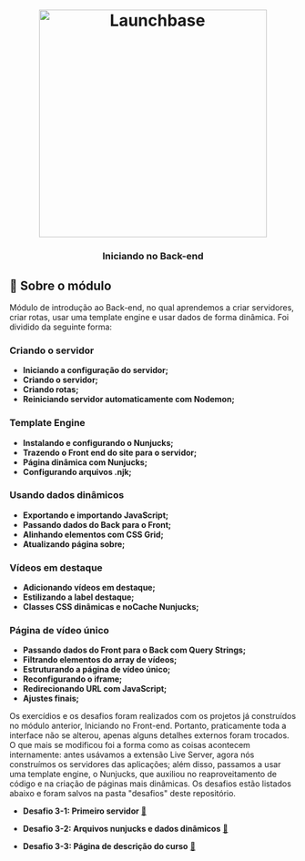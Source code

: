 <h1 align="center">
    <img alt="Launchbase" src="https://storage.googleapis.com/golden-wind/bootcamp-launchbase/logo.png" width="400px" />
</h1>

<h3 align="center">
  Iniciando no Back-end
</h3>

## :rocket: Sobre o módulo

Módulo de introdução ao Back-end, no qual aprendemos a criar servidores, criar rotas, usar uma template engine e usar dados de forma dinâmica. Foi dividido da seguinte forma:

### Criando o servidor

- **Iniciando a configuração do servidor;**
- **Criando o servidor;**
- **Criando rotas;**
- **Reiniciando servidor automaticamente com Nodemon;**

### Template Engine

- **Instalando e configurando o Nunjucks;**
- **Trazendo o Front end do site para o servidor;**
- **Página dinâmica com Nunjucks;**
- **Configurando arquivos .njk;**

### Usando dados dinâmicos

- **Exportando e importando JavaScript;**
- **Passando dados do Back para o Front;**
- **Alinhando elementos com CSS Grid;**
- **Atualizando página sobre;**

### Vídeos em destaque

- **Adicionando vídeos em destaque;**
- **Estilizando a label destaque;**
- **Classes CSS dinâmicas e noCache Nunjucks;**

### Página de vídeo único

- **Passando dados do Front para o Back com Query Strings;**
- **Filtrando elementos do array de vídeos;**
- **Estruturando a página de vídeo único;**
- **Reconfigurando o iframe;**
- **Redirecionando URL com JavaScript;**
- **Ajustes finais;**

Os exercídios e os desafios foram realizados com os projetos já construídos no módulo anterior, Iniciando no Front-end. Portanto, praticamente toda a interface não se alterou, apenas alguns detalhes externos foram trocados. 
O que mais se modificou foi a forma como as coisas acontecem internamente: antes usávamos a extensão Live Server, agora nós construímos os servidores das aplicações; além disso, passamos a usar uma template engine, o Nunjucks, que auxiliou no reaproveitamento de código e na criação de páginas mais dinâmicas. Os desafios estão listados abaixo e foram salvos na pasta "desafios" deste repositório.

- **Desafio 3-1: Primeiro servidor** [:link:](https://github.com/Rocketseat/bootcamp-launchbase-desafios-03/blob/master/desafios/03-1-primeiro-servidor.md)

- **Desafio 3-2: Arquivos nunjucks e dados dinâmicos** [:link:](https://github.com/Rocketseat/bootcamp-launchbase-desafios-03/blob/master/desafios/03-2-nunjucks-e-dados-dinamicos.md)

- **Desafio 3-3: Página de descrição do curso** [:link:](https://github.com/Rocketseat/bootcamp-launchbase-desafios-03/blob/master/desafios/03-3-pagina-descricao-curso.md)



